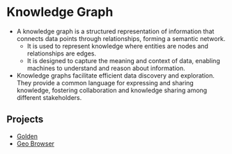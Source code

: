 # Knowledge Graph

- A knowledge graph is a structured representation of information that connects data points through relationships, forming a semantic network.
  - It is used to represent knowledge where entities are nodes and relationships are edges.
  - It is designed to capture the meaning and context of data, enabling machines to understand and reason about information.
- Knowledge graphs facilitate efficient data discovery and exploration. They provide a common language for expressing and sharing knowledge, fostering collaboration and knowledge sharing among different stakeholders.

## Projects

- [Golden](https://golden.com/)
- [Geo Browser](https://www.geobrowser.io/)

